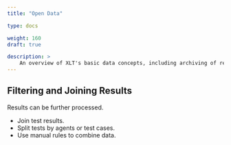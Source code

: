 ```yaml
---
title: "Open Data"

type: docs

weight: 160
draft: true

description: >
    An overview of XLT's basic data concepts, including archiving of reports and results.
---
```


## Filtering and Joining Results
Results can be further processed.

- Join test results.
- Split tests by agents or test cases.
- Use manual rules to combine data.